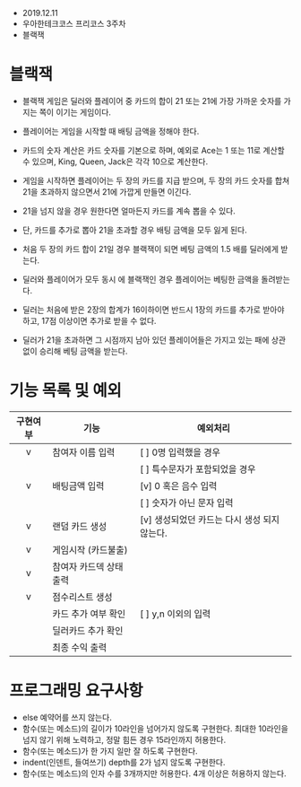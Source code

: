 - 2019.12.11
- 우아한테크코스 프리코스 3주차
- 블랙잭
# 블랙잭
- 블랙잭 게임은 딜러와 플레이어 중 카드의 합이 21 또는 21에 가장 가까운 
  숫자를 가지는 쪽이 이기는 게임이다.
- 플레이어는 게임을 시작할 때 배팅 금액을 정해야 한다. 
- 카드의 숫자 계산은 카드 숫자를 기본으로 하며, 
  예외로 Ace는 1 또는 11로 계산할 수 있으며, 
  King, Queen, Jack은 각각 10으로 계산한다.

- 게임을 시작하면 플레이어는 두 장의 카드를 지급 받으며, 
  두 장의 카드 숫자를 합쳐 21을 초과하지 않으면서 21에 가깝게 만들면 이긴다. 
- 21을 넘지 않을 경우 원한다면 얼마든지 카드를 계속 뽑을 수 있다. 
- 단, 카드를 추가로 뽑아 21을 초과할 경우 배팅 금액을 모두 잃게 된다.
- 처음 두 장의 카드 합이 21일 경우 블랙잭이 되면 베팅 금액의 1.5 배를 딜러에게 받는다. 
- 딜러와 플레이어가 모두 동시 에 블랙잭인 경우 플레이어는 베팅한 금액을 돌려받는다.

- 딜러는 처음에 받은 2장의 합계가 16이하이면 반드시 1장의 카드를 추가로 받아야 하고, 
  17점 이상이면 추가로 받을 수 없다. 
- 딜러가 21을 초과하면 그 시점까지 남아 있던 플레이어들은 
  가지고 있는 패에 상관 없이 승리해 베팅 금액을 받는다.



# 기능 목록 및 예외
|구현여부| 기능           | 예외처리 |
|:---:|---            |---   |
|v| 참여자 이름 입력      | [ ] 0명 입력했을 경우|
| |                    | [ ] 특수문자가 포함되었을 경우|
|v| 배팅금액 입력         | [v] 0 혹은 음수 입력 |
| |                    | [ ] 숫자가 아닌 문자 입력 |
|v|랜덤 카드 생성          | [v] 생성되었던 카드는 다시 생성 되지 않는다. |
|v| 게임시작 (카드불출) |  |
|v| 참여자 카드덱 상태 출력 |  |
|v| 점수리스트 생성| |
| | 카드 추가 여부 확인     | [ ] y,n 이외의 입력 |
| | 딜러카드 추가 확인 |  |
| | 최종 수익 출력 | |


# 프로그래밍 요구사항
- else 예약어를 쓰지 않는다.
- 함수(또는 메소드)의 길이가 10라인을 넘어가지 않도록 구현한다.
  최대한 10라인을 넘지 않기 위해 노력하고, 정말 힘든 경우 15라인까지 허용한다. 
- 함수(또는 메소드)가 한 가지 일만 잘 하도록 구현한다.
- indent(인덴트, 들여쓰기) depth를 2가 넘지 않도록 구현한다.
- 함수(또는 메소드)의 인자 수를 3개까지만 허용한다. 
  4개 이상은 허용하지 않는다.
